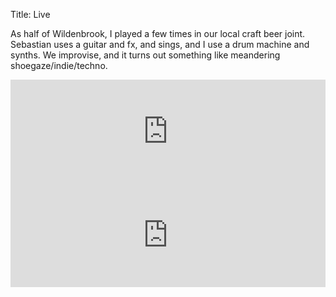 Title: Live

As half of Wildenbrook, I played a few times in our local craft beer joint.
Sebastian uses a guitar and fx, and sings, and I use a drum machine and synths.
We improvise, and it turns out something like meandering shoegaze/indie/techno.

<iframe width="100%" height="166" scrolling="no" frameborder="no" allow="autoplay" src="https://w.soundcloud.com/player/?url=https%3A//api.soundcloud.com/tracks/906988828&color=%23ff5500&auto_play=false&hide_related=false&show_comments=true&show_user=true&show_reposts=false&show_teaser=true"></iframe>

<iframe width="100%" height="166" scrolling="no" frameborder="no" allow="autoplay" src="https://w.soundcloud.com/player/?url=https%3A//api.soundcloud.com/tracks/914474986&color=%23ff5500&auto_play=false&hide_related=false&show_comments=true&show_user=true&show_reposts=false&show_teaser=true"></iframe>

